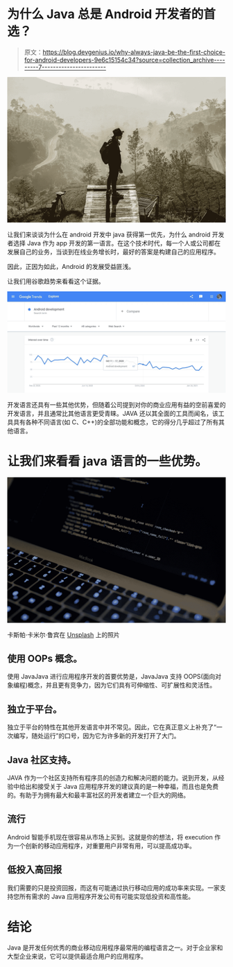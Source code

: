 # 为什么 Java 总是 Android 开发者的首选？

> 原文：<https://blog.devgenius.io/why-always-java-be-the-first-choice-for-android-developers-9e6c15154c34?source=collection_archive---------7----------------------->

![](img/86e21a50d849b3d0a6463bf4d0abcfad.png)

让我们来谈谈为什么在 android 开发中 java 获得第一优先，为什么 android 开发者选择 Java 作为 app 开发的第一语言。在这个技术时代，每一个人或公司都在发展自己的业务，当谈到在线业务增长时，最好的答案是构建自己的应用程序。

因此，正因为如此，Android 的发展受益匪浅。

让我们用谷歌趋势来看看这个证据。

![](img/7897258781ec63ccd193c79e3b9ab5ba.png)

开发语言还具有一些其他优势，但随着公司提到对你的商业应用有益的空前喜爱的开发语言，并且通常比其他语言更受青睐。JAVA 还以其全面的工具而闻名，该工具具有各种不同语言(如 C、C++)的全部功能和概念，它的得分几乎超过了所有其他语言。

# 让我们来看看 java 语言的一些优势。

![](img/e326f23b31dfeae7c06ce93d5e4b4b4b.png)

卡斯帕·卡米尔·鲁宾在 [Unsplash](https://unsplash.com?utm_source=medium&utm_medium=referral) 上的照片

## 使用 OOPs 概念。

使用 JavaJava 进行应用程序开发的首要优势是，JavaJava 支持 OOPS(面向对象编程)概念，并且更有竞争力，因为它们具有可伸缩性、可扩展性和灵活性。

## 独立于平台。

独立于平台的特性在其他开发语言中并不常见。因此，它在真正意义上补充了“一次编写，随处运行”的口号，因为它为许多新的开发打开了大门。

## Java 社区支持。

JAVA 作为一个社区支持所有程序员的创造力和解决问题的能力。说到开发，从经验中给出和接受关于 Java 应用程序开发的建议真的是一种幸福，而且也是免费的。有助于为拥有最大和最丰富社区的开发者建立一个巨大的网络。

## 流行

Android 智能手机现在很容易从市场上买到。这就是你的想法，将 execution 作为一个创新的移动应用程序，对重要用户非常有用，可以提高成功率。

## 低投入高回报

我们需要的只是投资回报，而这有可能通过执行移动应用的成功率来实现。一家支持您所有需求的 Java 应用程序开发公司有可能实现低投资和高性能。

# 结论

Java 是开发任何优秀的商业移动应用程序最常用的编程语言之一。对于企业家和大型企业来说，它可以提供最适合用户的应用程序。